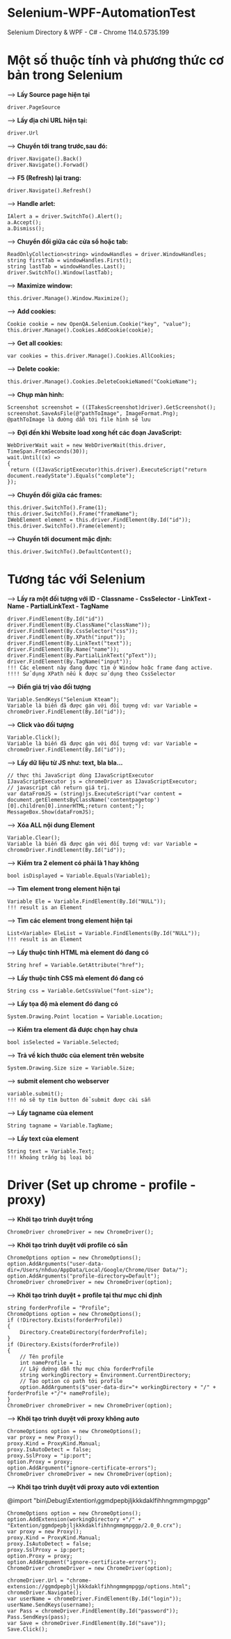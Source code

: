 # Selenium-WPF-AutomationTest
 Selenium Directory & WPF - C# - Chrome 114.0.5735.199


# Một số thuộc tính và phương thức cơ bản trong Selenium

--> **Lấy Source page hiện tại**

    driver.PageSource

--> **Lấy địa chỉ URL hiện tại:**

    driver.Url

--> **Chuyển tới trang trước,sau đó:**  

    driver.Navigate().Back()  
    driver.Navigate().Forwad()

--> **F5 (Refresh) lại trang:**  

    driver.Navigate().Refresh()

--> **Handle arlet:**  

    IAlert a = driver.SwitchTo().Alert();  
    a.Accept();  
    a.Dismiss();

--> **Chuyển đổi giữa các cửa sổ hoặc tab:**  

    ReadOnlyCollection<string> windowHandles = driver.WindowHandles;  
    string firstTab = windowHandles.First();  
    string lastTab = windowHandles.Last();  
    driver.SwitchTo().Window(lastTab);

--> **Maximize window:**  

    this.driver.Manage().Window.Maximize();

--> **Add cookies:**  

    Cookie cookie = new OpenQA.Selenium.Cookie("key", "value");  
    this.driver.Manage().Cookies.AddCookie(cookie);

--> **Get all cookies:**  

    var cookies = this.driver.Manage().Cookies.AllCookies;

--> **Delete cookie:**  

    this.driver.Manage().Cookies.DeleteCookieNamed("CookieName");

--> **Chụp màn hình:**  

    Screenshot screenshot = ((ITakesScreenshot)driver).GetScreenshot();  
    screenshot.SaveAsFile(@"pathToImage", ImageFormat.Png);  
    @pathToImage là đường dẫn tới file hình sẽ lưu

--> **Đợi đến khi Website load xong hết các đoạn JavaScript:**  

    WebDriverWait wait = new WebDriverWait(this.driver, TimeSpan.FromSeconds(30));  
    wait.Until((x) =>  
    {  
     return ((IJavaScriptExecutor)this.driver).ExecuteScript("return document.readyState").Equals("complete");  
    });

--> **Chuyển đổi giữa các frames:**  

    this.driver.SwitchTo().Frame(1);  
    this.driver.SwitchTo().Frame("frameName");  
    IWebElement element = this.driver.FindElement(By.Id("id"));  
    this.driver.SwitchTo().Frame(element);

--> **Chuyển tới document mặc định:**  

    this.driver.SwitchTo().DefaultContent();


# Tương tác với Selenium
--> **Lấy ra một đối tượng với ID - Classname - CssSelector - LinkText - Name - 
PartialLinkText - TagName**  

    driver.FindElement(By.Id("id"))  
    driver.FindElement(By.ClassName("className"));  
    driver.FindElement(By.CssSelector("css"));  
    driver.FindElement(By.XPath("input"));  
    driver.FindElement(By.LinkText("text"));  
    driver.FindElement(By.Name("name"));  
    driver.FindElement(By.PartialLinkText("pText"));  
    driver.FindElement(By.TagName("input"));  
    !!! Các element này đang được tìm ở Window hoặc frame đang active.  
    !!!! Sử dụng XPath nếu k được sử dụng theo CssSelector

--> **Điền giá trị vào đối tượng**  

    Variable.SendKeys("Selenium Kteam");  
    Variable là biến đã được gán với đối tượng vd: var Variable = chromeDriver.FindElement(By.Id("id"));

--> **Click vào đối tượng**  

    Variable.Click();  
    Variable là biến đã được gán với đối tượng vd: var Variable = chromeDriver.FindElement(By.Id("id"));

--> **Lấy dữ liệu từ JS như: text, bla bla...**  

    // thực thi JavaScript dùng IJavaScriptExecutor  
    IJavaScriptExecutor js = chromeDriver as IJavaScriptExecutor;  
    // javascript cần return giá trị.  
    var dataFromJS = (string)js.ExecuteScript("var content = document.getElementsByClassName('contentpagetop')[0].children[0].innerHTML;return content;");  
    MessageBox.Show(dataFromJS);

--> **Xóa ALL nội dung Element**  

    Variable.Clear();  
    Variable là biến đã được gán với đối tượng vd: var Variable = chromeDriver.FindElement(By.Id("id"));

--> **Kiểm tra 2 element có phải là 1 hay không**  

    bool isDisplayed = Variable.Equals(Variable1);

--> **Tìm element trong element hiện tại**  

    Variable Ele = Variable.FindElement(By.Id("NULL"));
    !!! result is an Element

--> **Tìm các element trong element hiện tại**  

    List<Variable> EleList = Variable.FindElements(By.Id("NULL"));
    !!! result is an Element

--> **Lấy thuộc tính HTML mà element đó đang có**  

    String href = Variable.GetAttribute("href");

--> **Lấy thuộc tính CSS mà element đó đang có**  

    String css = Variable.GetCssValue("font-size");

--> **Lấy tọa độ mà element đó đang có**  

    System.Drawing.Point location = Variable.Location;

--> **Kiểm tra element đã được chọn hay chưa**  

    bool isSelected = Variable.Selected;

--> **Trả về kích thước của element trên website**  

    System.Drawing.Size size = Variable.Size;

--> **submit element cho webserver**  

    variable.submit();  
    !!! nó sẽ tự tìm button để submit được cài sẵn

--> **Lấy tagname của element**  

    String tagname = Variable.TagName;

--> **Lấy text của element**  

    String text = Variable.Text;  
    !!! khoảng trắng bị loại bỏ


# Driver (Set up chrome - profile - proxy)

--> **Khởi tạo trình duyệt trống**

    ChromeDriver chromeDriver = new ChromeDriver();

--> **Khởi tạo trình duyệt với profile có sẵn**

    ChromeOptions option = new ChromeOptions();
    option.AddArguments("user-data-dir=/Users/nhduo/AppData/Local/Google/Chrome/User Data/");
    option.AddArguments("profile-directory=Default");
    ChromeDriver chromeDriver = new ChromeDriver(option);

--> **Khởi tạo trình duyệt + profile tại thư mục chỉ định**

    string forderProfile = "Profile";
    ChromeOptions option = new ChromeOptions();
    if (!Directory.Exists(forderProfile))
    {
        Directory.CreateDirectory(forderProfile);
    }
    if (Directory.Exists(forderProfile))
    {
        // Tên profile
        int nameProfile = 1;
        // Lấy dường dẫn thư mục chứa forderProfile
        string workingDirectory = Environment.CurrentDirectory;
        // Tạo option có path tới profile
        option.AddArguments($"user-data-dir="+ workingDirectory + "/" + forderProfile +"/"+ nameProfile);
    }
    ChromeDriver chromeDriver = new ChromeDriver(option);

--> **Khởi tạo trình duyệt với proxy không auto**

    ChromeOptions option = new ChromeOptions();
    var proxy = new Proxy();
    proxy.Kind = ProxyKind.Manual;
    proxy.IsAutoDetect = false;
    proxy.SslProxy = "ip:port";
    option.Proxy = proxy;
    option.AddArgument("ignore-certificate-errors");
    ChromeDriver chromeDriver = new ChromeDriver(option);

--> **Khởi tạo trình duyệt với proxy auto với extention**

@import "bin\Debug\Extention\ggmdpepbjljkkkdaklfihhngmmgmpggp"

    ChromeOptions option = new ChromeOptions();
    option.AddExtension(workingDirectory +"/" + "Extention/ggmdpepbjljkkkdaklfihhngmmgmpggp/2.0_0.crx");
    var proxy = new Proxy();
    proxy.Kind = ProxyKind.Manual;
    proxy.IsAutoDetect = false;
    proxy.SslProxy = ip:port;
    option.Proxy = proxy;
    option.AddArgument("ignore-certificate-errors");
    ChromeDriver chromeDriver = new ChromeDriver(option);
            
    chromeDriver.Url = "chrome-extension://ggmdpepbjljkkkdaklfihhngmmgmpggp/options.html";
    chromeDriver.Navigate();
    var userName = chromeDriver.FindElement(By.Id("login"));
    userName.SendKeys(username);
    var Pass = chromeDriver.FindElement(By.Id("password"));
    Pass.SendKeys(pass);
    var Save = chromeDriver.FindElement(By.Id("save"));
    Save.Click();